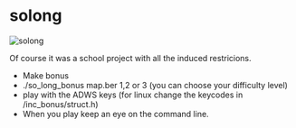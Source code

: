 # solong

![solong](https://user-images.githubusercontent.com/71543496/129474730-0e5d51e6-88e4-4c38-98ff-805248f11229.png)


Of course it was a school project with all the induced restricions.
- Make bonus
- ./so_long_bonus map.ber 1,2 or 3 (you can choose your difficulty level)
- play with the ADWS keys (for linux change the keycodes in /inc_bonus/struct.h)
- When you play keep an eye on the command line.

